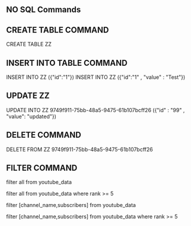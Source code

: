 ## NO SQL Commands

## CREATE TABLE COMMAND

CREATE TABLE ZZ

## INSERT INTO TABLE COMMAND

INSERT INTO ZZ ({"id":"1"})
INSERT INTO ZZ ({"id":"1" , "value" : "Test"})

## UPDATE ZZ

UPDATE INTO ZZ 9749f911-75bb-48a5-9475-61b107bcff26 ({"id" : "99" , "value": "updated"})

## DELETE COMMAND

DELETE FROM ZZ 9749f911-75bb-48a5-9475-61b107bcff26

## FILTER COMMAND

filter all from youtube_data

filter all from youtube_data where rank >= 5

filter [channel_name,subscribers] from youtube_data

filter [channel_name,subscribers] from youtube_data where rank >= 5
